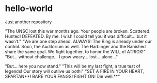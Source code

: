# hello-world
Just another repository


"The UNSC lost this war months ago. Your people are broken. Scattered. Hunted! DEFEATED. By me. I wish I could tell you it was difficult... but it wasn't."
"We are one step ahead, ALWAYS! The Ring is already under our control. Soon, the Auditorium as well. The Harbinger and the Banished share the same goal. We fight together, to honor the WILL of ATRIOX!"
"But... without challenge... I grow weary... lost... alone..."

"But... here you now stand."
"This will be my last fight, a true test of legends! Our story will outlive us both!"
"SET A FIRE IN YOUR HEART, SPARTAN**! BARE YOUR FANGS! FIGHT ON! Die well.**"

